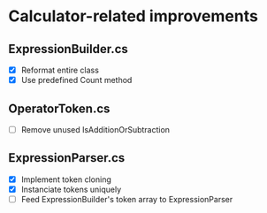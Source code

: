 # Calculator-related improvements

## ExpressionBuilder.cs

- [X] Reformat entire class
- [X] Use predefined Count method

## OperatorToken.cs

- [ ] Remove unused IsAdditionOrSubtraction

## ExpressionParser.cs

- [X] Implement token cloning
- [X] Instanciate tokens uniquely
- [ ] Feed ExpressionBuilder's token array to ExpressionParser

